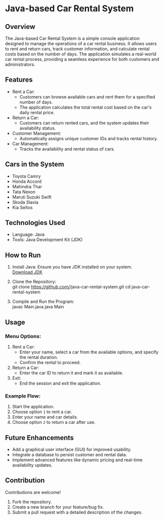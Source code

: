 # Java-based Car Rental System

## Overview
The Java-based Car Rental System is a simple console application designed to manage the operations of a car rental business. It allows users to rent and return cars, track customer information, and calculate rental costs based on the number of days. The application simulates a real-world car rental process, providing a seamless experience for both customers and administrators.

## Features
- Rent a Car:
  - Customers can browse available cars and rent them for a specified number of days.
  - The application calculates the total rental cost based on the car's daily rental price.
- Return a Car: 
  - Customers can return rented cars, and the system updates their availability status.
- Customer Management: 
  - Automatically assigns unique customer IDs and tracks rental history.
- Car Management: 
  - Tracks the availability and rental status of cars.

## Cars in the System
- Toyota Camry
- Honda Accord
- Mahindra Thar
- Tata Nexon
- Maruti Suzuki Swift
- Skoda Slavia
- Kia Seltos

##  Technologies Used
- Language: Java
- Tools: Java Development Kit (JDK)

## How to Run
1. Install Java: Ensure you have JDK installed on your system.  
   [Download JDK](https://www.oracle.com/java/technologies/javase-jdk11-downloads.html)
   
3. Clone the Repository:  
   git clone https://github.com/<your-username>/java-car-rental-system.git
   cd java-car-rental-system
   
4. Compile and Run the Program:  
   javac Main.java
   java Main

## Usage
### Menu Options:
1. Rent a Car:
   - Enter your name, select a car from the available options, and specify the rental duration.
   - Confirm the rental to proceed.
2. Return a Car:
   - Enter the car ID to return it and mark it as available.
3. Exit:
   - End the session and exit the application.

### Example Flow:
1. Start the application.
2. Choose option `1` to rent a car.
3. Enter your name and car details.
4. Choose option `2` to return a car after use.

## Future Enhancements
- Add a graphical user interface (GUI) for improved usability.
- Integrate a database to persist customer and rental data.
- Implement advanced features like dynamic pricing and real-time availability updates.

##  Contribution
Contributions are welcome!  
1. Fork the repository.
2. Create a new branch for your feature/bug fix.
3. Submit a pull request with a detailed description of the changes.

